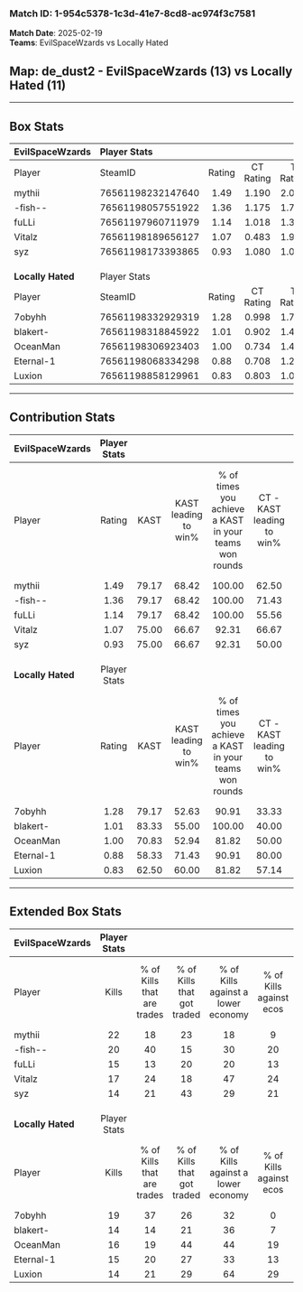 ### Match ID: 1-954c5378-1c3d-41e7-8cd8-ac974f3c7581  
**Match Date**: 2025-02-19  
**Teams**: EvilSpaceWzards vs Locally Hated  

## **Map**: de_dust2 - EvilSpaceWzards (13) vs Locally Hated (11)  
---  

## Box Stats  

| **EvilSpaceWzards** | Player Stats      |        |           |          |       |       |       |         |        |      |     |
| :- | :- | :-: | :-: | :-: | :-: | :-: | :-: | :-: | :-: | :-: | :-: |
| Player              | SteamID           | Rating | CT Rating | T Rating | KAST  |  ADR  | Kills | Assists | Deaths | K/D  | HS% |
| mythii              | 76561198232147640 |  1.49  |   1.190   |  2.011   | 79.17 | 103.1 |  22   |    4    |   13   | 1.69 | 36  |
| -fish--             | 76561198057551922 |  1.36  |   1.175   |  1.737   | 79.17 | 90.5  |  20   |    6    |   14   | 1.43 | 45  |
| fuLLi               | 76561197960711979 |  1.14  |   1.018   |  1.397   | 79.17 | 78.9  |  15   |    9    |   15   | 1.00 | 53  |
| Vitalz              | 76561198189656127 |  1.07  |   0.483   |  1.926   | 75.00 | 67.2  |  17   |    3    |   17   | 1.00 | 17  |
| syz                 | 76561198173393865 |  0.93  |   1.080   |  1.008   | 75.00 | 63.7  |  14   |    8    |   19   | 0.74 | 28  |
|                     |                   |        |           |          |       |       |       |         |        |      |     |
|                     |                   |        |           |          |       |       |       |         |        |      |     |
|                     |                   |        |           |          |       |       |       |         |        |      |     |
| **Locally Hated**   | Player Stats      |        |           |          |       |       |       |         |        |      |     |
| Player              | SteamID           | Rating | CT Rating | T Rating | KAST  |  ADR  | Kills | Assists | Deaths | K/D  | HS% |
| 7obyhh              | 76561198332929319 |  1.28  |   0.998   |  1.766   | 79.17 | 92.0  |  19   |    5    |   16   | 1.19 | 42  |
| blakert-            | 76561198318845922 |  1.01  |   0.902   |  1.431   | 83.33 | 51.5  |  14   |    2    |   15   | 0.93 | 35  |
| OceanMan            | 76561198306923403 |  1.00  |   0.734   |  1.402   | 70.83 | 71.9  |  16   |    4    |   18   | 0.89 | 56  |
| Eternal-1           | 76561198068334298 |  0.88  |   0.708   |  1.238   | 58.33 | 78.6  |  15   |    6    |   19   | 0.79 | 53  |
| Luxion              | 76561198858129961 |  0.83  |   0.803   |  1.004   | 62.50 | 70.4  |  14   |    6    |   20   | 0.70 | 28  |
---  

## Contribution Stats  

| **EvilSpaceWzards** | Player Stats |       |                      |                                                        |                           |                                                             |                          |                                                            |
| :- | :-: | :-: | :-: | :-: | :-: | :-: | :-: | :-: |
| Player              |    Rating    | KAST  | KAST leading to win% | % of times you achieve a KAST in your teams won rounds | CT - KAST leading to win% | CT - % of times you achieve a KAST in your teams won rounds | T - KAST leading to win% | T - % of times you achieve a KAST in your teams won rounds |
| mythii              |     1.49     | 79.17 |        68.42         |                         100.00                         |           62.50           |                           100.00                            |          72.73           |                           100.00                           |
| -fish--             |     1.36     | 79.17 |        68.42         |                         100.00                         |           71.43           |                           100.00                            |          66.67           |                           100.00                           |
| fuLLi               |     1.14     | 79.17 |        68.42         |                         100.00                         |           55.56           |                           100.00                            |          80.00           |                           100.00                           |
| Vitalz              |     1.07     | 75.00 |        66.67         |                         92.31                          |           66.67           |                            80.00                            |          66.67           |                           100.00                           |
| syz                 |     0.93     | 75.00 |        66.67         |                         92.31                          |           50.00           |                            80.00                            |          80.00           |                           100.00                           |
|                     |              |       |                      |                                                        |                           |                                                             |                          |                                                            |
|                     |              |       |                      |                                                        |                           |                                                             |                          |                                                            |
|                     |              |       |                      |                                                        |                           |                                                             |                          |                                                            |
| **Locally Hated**   | Player Stats |       |                      |                                                        |                           |                                                             |                          |                                                            |
| Player              |    Rating    | KAST  | KAST leading to win% | % of times you achieve a KAST in your teams won rounds | CT - KAST leading to win% | CT - % of times you achieve a KAST in your teams won rounds | T - KAST leading to win% | T - % of times you achieve a KAST in your teams won rounds |
| 7obyhh              |     1.28     | 79.17 |        52.63         |                         90.91                          |           33.33           |                            75.00                            |          70.00           |                           100.00                           |
| blakert-            |     1.01     | 83.33 |        55.00         |                         100.00                         |           40.00           |                           100.00                            |          70.00           |                           100.00                           |
| OceanMan            |     1.00     | 70.83 |        52.94         |                         81.82                          |           50.00           |                            75.00                            |          54.55           |                           85.71                            |
| Eternal-1           |     0.88     | 58.33 |        71.43         |                         90.91                          |           80.00           |                           100.00                            |          66.67           |                           85.71                            |
| Luxion              |     0.83     | 62.50 |        60.00         |                         81.82                          |           57.14           |                           100.00                            |          62.50           |                           71.43                            |
---  

## Extended Box Stats  

| **EvilSpaceWzards** | Player Stats |                            |                            |                                    |                         |                              |                                 |        |                             |                                     |                          |                               |                            |
| :- | :-: | :-: | :-: | :-: | :-: | :-: | :-: | :-: | :-: | :-: | :-: | :-: | :-: |
| Player              |    Kills     | % of Kills that are trades | % of Kills that got traded | % of Kills against a lower economy | % of Kills against ecos | % of Kills that are flawless | % of Kills that are close duels | Deaths | % of Deaths that get traded | % of Deaths against a lower economy | % of Deaths against ecos | % of Deaths that are flawless | % of Deaths that are close |
| mythii              |      22      |             18             |             23             |                 18                 |            9            |              68              |                0                |   13   |             38              |                  8                  |            0             |              69               |             15             |
| -fish--             |      20      |             40             |             15             |                 30                 |           20            |              75              |                0                |   14   |             29              |                  7                  |            0             |              50               |             7              |
| fuLLi               |      15      |             13             |             20             |                 20                 |           13            |              73              |                0                |   15   |             20              |                 13                  |            7             |              60               |             7              |
| Vitalz              |      17      |             24             |             18             |                 47                 |           24            |              65              |                0                |   17   |             35              |                  6                  |            6             |              65               |             0              |
| syz                 |      14      |             21             |             43             |                 29                 |           21            |              57              |               14                |   19   |             26              |                 16                  |            11            |              58               |             11             |
|                     |              |                            |                            |                                    |                         |                              |                                 |        |                             |                                     |                          |                               |                            |
|                     |              |                            |                            |                                    |                         |                              |                                 |        |                             |                                     |                          |                               |                            |
|                     |              |                            |                            |                                    |                         |                              |                                 |        |                             |                                     |                          |                               |                            |
| **Locally Hated**   | Player Stats |                            |                            |                                    |                         |                              |                                 |        |                             |                                     |                          |                               |                            |
| Player              |    Kills     | % of Kills that are trades | % of Kills that got traded | % of Kills against a lower economy | % of Kills against ecos | % of Kills that are flawless | % of Kills that are close duels | Deaths | % of Deaths that get traded | % of Deaths against a lower economy | % of Deaths against ecos | % of Deaths that are flawless | % of Deaths that are close |
| 7obyhh              |      19      |             37             |             26             |                 32                 |            0            |              53              |                0                |   16   |             25              |                 19                  |            0             |              50               |             0              |
| blakert-            |      14      |             14             |             21             |                 36                 |            7            |              57              |                0                |   15   |             40              |                 13                  |            0             |              87               |             0              |
| OceanMan            |      16      |             19             |             44             |                 44                 |           19            |              63              |               19                |   18   |             17              |                 17                  |            6             |              61               |             6              |
| Eternal-1           |      15      |             20             |             27             |                 33                 |           13            |              67              |               13                |   19   |             21              |                 21                  |            0             |              89               |             0              |
| Luxion              |      14      |             21             |             29             |                 64                 |           29            |              64              |                7                |   20   |             15              |                 15                  |            5             |              55               |             5              |
